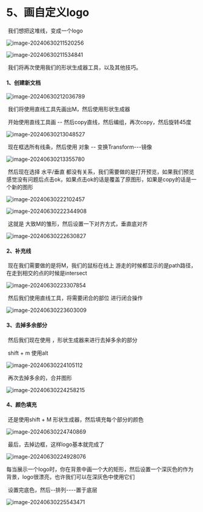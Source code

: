 

# 5、画自定义logo



​	我们想把这堆线，变成一个logo



![image-20240630211520256](./../../.vuepress/public/images/image-20240630211520256.png)



![image-20240630211534841](./../../.vuepress/public/images/image-20240630211534841.png)

​		我们将再次使用我们的形状生成器工具，以及其他技巧。





#### 1、创建新文档

![image-20240630212036789](./../../.vuepress/public/images/image-20240630212036789.png)



​	我们将使用直线工具先画出M，然后使用形状生成器



​	开始使用直线工具画 -- 然后copy直线，然后编组，再次copy，然后旋转45度

![image-20240630213048527](./../../.vuepress/public/images/image-20240630213048527.png)







​	现在框选所有线条，然后使用 对象 -- 变换Transform---镜像

![image-20240630213355780](./../../.vuepress/public/images/image-20240630213355780.png)





​		然后现在选择 水平/垂直 都没有关系，我们需要做的是打开预览，如果我们预览感觉没有问题后点击ok，如果点击ok的话是覆盖了原图形，如果是copy的话是一个新的图形

![image-20240630222102457](./../../.vuepress/public/images/image-20240630222102457.png)

![image-20240630222344908](./../../.vuepress/public/images/image-20240630222344908.png)

​			这就是 大致M的雏形，然后设置一下对齐方式，垂直底对齐

![image-20240630222630827](./../../.vuepress/public/images/image-20240630222630827.png)







#### 2、补充线

​		现在我们需要做的是将M，我们的鼠标在线上 游走的时候都显示的是path路径，在走到相交的点的时候是intersect

![image-20240630223307854](./../../.vuepress/public/images/image-20240630223307854.png)



​	然后我们使用直线工具，将需要闭合的部位 进行闭合操作

![image-20240630223603009](./../../.vuepress/public/images/image-20240630223603009.png)

#### 	3、去掉多余部分

​		然后我们现在使用 ，形状生成器来进行去掉多余的部分

​			shift + m 使用alt

![image-20240630224105112](./../../.vuepress/public/images/image-20240630224105112.png)

​		再次去掉多余的，合并图形

![image-20240630224258215](./../../.vuepress/public/images/image-20240630224258215.png)

#### 	4、颜色填充

​			还是使用shift + M 形状生成器，然后填充每个部分的颜色

![image-20240630224740869](./../../.vuepress/public/images/image-20240630224740869.png)

​		最后，去掉边框，这样logo基本就完成了

![image-20240630224928076](./../../.vuepress/public/images/image-20240630224928076.png)



​		每当展示一个logo时，你在背景中画一个大的矩形，然后设置一个深灰色的作为背景，logo很漂亮，也许我们可以在深灰色中使用它们

​		设置完底色，然后--排列----置于底层

![image-20240630225543471](./../../.vuepress/public/images/image-20240630225543471.png)









































